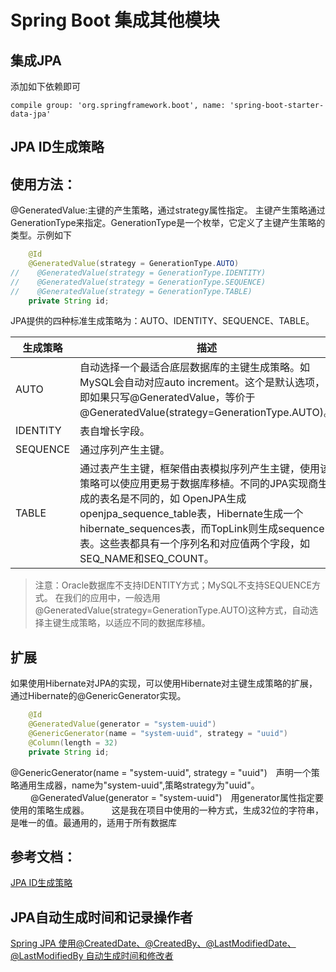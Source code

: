 # Spring Boot 集成其他模块

## 集成JPA
添加如下依赖即可
```
compile group: 'org.springframework.boot', name: 'spring-boot-starter-data-jpa'
```

## JPA ID生成策略

## 使用方法：

@GeneratedValue:主键的产生策略，通过strategy属性指定。
主键产生策略通过GenerationType来指定。GenerationType是一个枚举，它定义了主键产生策略的类型。示例如下

```java
    @Id
    @GeneratedValue(strategy = GenerationType.AUTO)
//    @GeneratedValue(strategy = GenerationType.IDENTITY)
//    @GeneratedValue(strategy = GenerationType.SEQUENCE)
//    @GeneratedValue(strategy = GenerationType.TABLE)
    private String id;
```

JPA提供的四种标准生成策略为：AUTO、IDENTITY、SEQUENCE、TABLE。

| 生成策略 | 描述                                                         |
| -------- | ------------------------------------------------------------ |
| AUTO     | 自动选择一个最适合底层数据库的主键生成策略。如MySQL会自动对应auto increment。这个是默认选项，即如果只写@GeneratedValue，等价于@GeneratedValue(strategy=GenerationType.AUTO)。 |
| IDENTITY | 表自增长字段。                                               |
| SEQUENCE | 通过序列产生主键。                                           |
| TABLE    | 通过表产生主键，框架借由表模拟序列产生主键，使用该策略可以使应用更易于数据库移植。不同的JPA实现商生成的表名是不同的，如 OpenJPA生成openjpa_sequence_table表，Hibernate生成一个hibernate_sequences表，而TopLink则生成sequence表。这些表都具有一个序列名和对应值两个字段，如SEQ_NAME和SEQ_COUNT。 |

>注意：Oracle数据库不支持IDENTITY方式；MySQL不支持SEQUENCE方式。
>在我们的应用中，一般选用@GeneratedValue(strategy=GenerationType.AUTO)这种方式，自动选择主键生成策略，以适应不同的数据库移植。

##  扩展　　

如果使用Hibernate对JPA的实现，可以使用Hibernate对主键生成策略的扩展，通过Hibernate的@GenericGenerator实现。

```java
    @Id
    @GeneratedValue(generator = "system-uuid")
    @GenericGenerator(name = "system-uuid", strategy = "uuid")
    @Column(length = 32)
    private String id;
```

@GenericGenerator(name = "system-uuid", strategy = "uuid")　声明一个策略通用生成器，name为"system-uuid",策略strategy为"uuid"。
　　
@GeneratedValue(generator = "system-uuid")　用generator属性指定要使用的策略生成器。
　　
这是我在项目中使用的一种方式，生成32位的字符串，是唯一的值。最通用的，适用于所有数据库
　

## 参考文档：

[JPA ID生成策略](https://www.cnblogs.com/xiaohouzai/p/8989378.html)

## JPA自动生成时间和记录操作者

[Spring JPA 使用@CreatedDate、@CreatedBy、@LastModifiedDate、@LastModifiedBy 自动生成时间和修改者](https://www.jianshu.com/p/14cb69646195)

